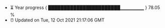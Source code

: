 - ⏳ Year progress { ███████████████████████▁▁▁▁▁▁▁ } 78.05 %
- ⏰ Updated on Tue, 12 Oct 2021 21:17:06 GMT

